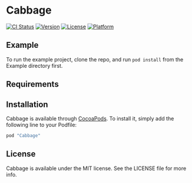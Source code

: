 # Cabbage

[![CI Status](http://img.shields.io/travis/EyreFree/Cabbage.svg?style=flat)](https://travis-ci.org/EyreFree/Cabbage)
[![Version](https://img.shields.io/cocoapods/v/Cabbage.svg?style=flat)](http://cocoapods.org/pods/Cabbage)
[![License](https://img.shields.io/cocoapods/l/Cabbage.svg?style=flat)](http://cocoapods.org/pods/Cabbage)
[![Platform](https://img.shields.io/cocoapods/p/Cabbage.svg?style=flat)](http://cocoapods.org/pods/Cabbage)

## Example

To run the example project, clone the repo, and run `pod install` from the Example directory first.

## Requirements

## Installation

Cabbage is available through [CocoaPods](http://cocoapods.org). To install
it, simply add the following line to your Podfile:

```ruby
pod "Cabbage"
```

## License

Cabbage is available under the MIT license. See the LICENSE file for more info.
